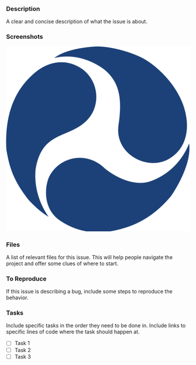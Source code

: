 ### Description
A clear and concise description of what the issue is about.

### Screenshots
![Screenshot](/res/dot.png)

### Files
A list of relevant files for this issue. This will help people navigate the project and offer some clues of where to start.

### To Reproduce
If this issue is describing a bug, include some steps to reproduce the behavior.

### Tasks
Include specific tasks in the order they need to be done in. Include links to specific lines of code where the task should happen at.
- [ ] Task 1
- [ ] Task 2
- [ ] Task 3
